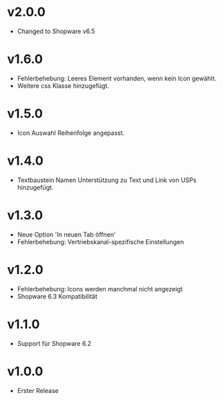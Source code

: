 # v2.0.0
- Changed to Shopware v6.5

# v1.6.0
- Fehlerbehebung: Leeres <span> Element vorhanden, wenn kein Icon gewählt.
- Weitere css Klasse hinzugefügt.

# v1.5.0
- Icon Auswahl Reihenfolge angepasst.

# v1.4.0
- Textbaustein Namen Unterstützung zu Text und Link von USPs hinzugefügt.

# v1.3.0
- Neue Option 'In neuen Tab öffnen'
- Fehlerbehebung: Vertriebskanal-spezifische Einstellungen

# v1.2.0
- Fehlerbehebung: Icons werden manchmal nicht angezeigt
- Shopware 6.3 Kompatibilität

# v1.1.0
- Support für Shopware 6.2

# v1.0.0
- Erster Release
